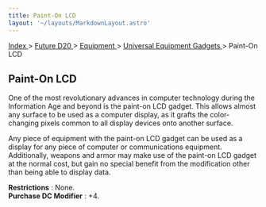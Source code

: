 ```yaml
---
title: Paint-On LCD
layout: '~/layouts/MarkdownLayout.astro'
---
```


[ Index ](/) > [ Future D20 ](/future.d20.srd) > [ Equipment ](/future.d20.srd/equipment) > [ Universal Equipment Gadgets ](/future.d20.srd/equipment/gadgets.universal) > Paint-On LCD

##  Paint-On LCD

One of the most revolutionary advances in computer technology during the
Information Age and beyond is the paint-on LCD gadget. This allows almost any
surface to be used as a computer display, as it grafts the color-changing
pixels common to all display devices onto another surface.

Any piece of equipment with the paint-on LCD gadget can be used as a display
for any piece of computer or communications equipment. Additionally, weapons
and armor may make use of the paint-on LCD gadget at the normal cost, but gain
no special benefit from the modification other than being able to display
data.

**Restrictions** : None.  
**Purchase DC Modifier** : +4.

